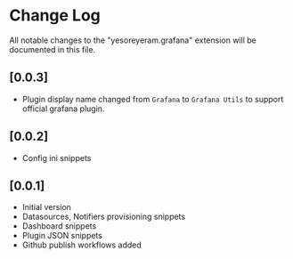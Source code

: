 # Change Log

All notable changes to the "yesoreyeram.grafana" extension will be documented in this file.

## [0.0.3]

- Plugin display name changed from `Grafana` to `Grafana Utils` to support official grafana plugin.

## [0.0.2]

- Config ini snippets 

## [0.0.1]

- Initial version
- Datasources, Notifiers provisioning snippets
- Dashboard snippets
- Plugin JSON snippets
- Github publish workflows added